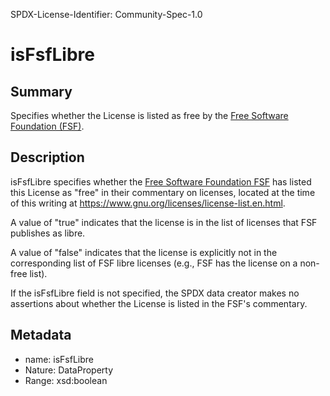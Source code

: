 SPDX-License-Identifier: Community-Spec-1.0

# isFsfLibre

## Summary

Specifies whether the License is listed as free by the
[Free Software Foundation (FSF)](https://fsf.org).

## Description

isFsfLibre specifies whether the
[Free Software Foundation FSF](https://fsf.org)
has listed this License as "free" in their commentary on licenses, located at
the time of this writing at https://www.gnu.org/licenses/license-list.en.html.

A value of "true" indicates that the license is in the list of licenses that
FSF publishes as libre.

A value of "false" indicates that the license is explicitly not in the
corresponding list of FSF libre licenses (e.g., FSF has the license on a
non-free list).

If the isFsfLibre field is not specified, the SPDX data creator makes no
assertions about whether the License is listed in the FSF's commentary.

## Metadata

- name: isFsfLibre
- Nature: DataProperty
- Range: xsd:boolean
